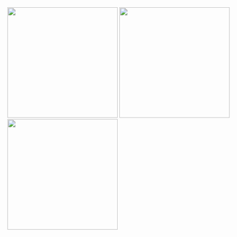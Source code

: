 
<img src="https://octodex.github.com/images/yaktocat.png" width="250" height="250">


<img src="https://bcaventures.com/wp-content/uploads/2018/07/BCAV_v36_reduced.png" width="250" height="250">


<img src="https://www.forexbrokers.com/resources/forexbrokers-logo.svg" width="250" height="250">
